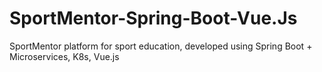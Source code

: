 # SportMentor-Spring-Boot-Vue.Js
SportMentor platform for sport education, developed using Spring Boot + Microservices, K8s, Vue.js
